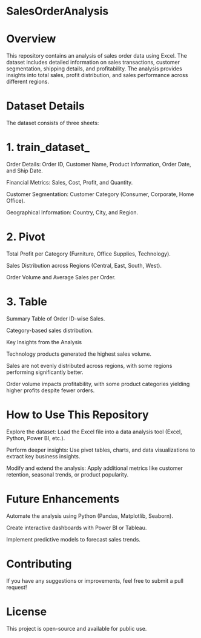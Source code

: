 # SalesOrderAnalysis

# Overview

This repository contains an analysis of sales order data using Excel. The dataset includes detailed information on sales transactions, customer segmentation, shipping details, and profitability. The analysis provides insights into total sales, profit distribution, and sales performance across different regions.

# Dataset Details

The dataset consists of three sheets:

# 1. train_dataset_

Order Details: Order ID, Customer Name, Product Information, Order Date, and Ship Date.

Financial Metrics: Sales, Cost, Profit, and Quantity.

Customer Segmentation: Customer Category (Consumer, Corporate, Home Office).

Geographical Information: Country, City, and Region.

# 2. Pivot

Total Profit per Category (Furniture, Office Supplies, Technology).

Sales Distribution across Regions (Central, East, South, West).

Order Volume and Average Sales per Order.

# 3. Table

Summary Table of Order ID-wise Sales.

Category-based sales distribution.

Key Insights from the Analysis

Technology products generated the highest sales volume.

Sales are not evenly distributed across regions, with some regions performing significantly better.

Order volume impacts profitability, with some product categories yielding higher profits despite fewer orders.

# How to Use This Repository

Explore the dataset: Load the Excel file into a data analysis tool (Excel, Python, Power BI, etc.).

Perform deeper insights: Use pivot tables, charts, and data visualizations to extract key business insights.

Modify and extend the analysis: Apply additional metrics like customer retention, seasonal trends, or product popularity.

# Future Enhancements

Automate the analysis using Python (Pandas, Matplotlib, Seaborn).

Create interactive dashboards with Power BI or Tableau.

Implement predictive models to forecast sales trends.

# Contributing

If you have any suggestions or improvements, feel free to submit a pull request!

# License

This project is open-source and available for public use.
